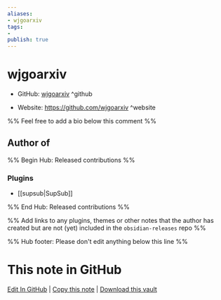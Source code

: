 ```yaml
---
aliases:
- wjgoarxiv
tags:
- 
publish: true
---
```


# wjgoarxiv

- GitHub: [wjgoarxiv](https://github.com/wjgoarxiv/) ^github
<!-- - Discord: `@` ^discord-->
- Website: <https://github.com/wjgoarxiv> ^website
<!-- - [[Publish sites|Publish site]]: <https://> ^publish-->

%% Feel free to add a bio below this comment %%


## Author of

%% Begin Hub: Released contributions %%
### Plugins
- [[supsub|SupSub]]

%% End Hub: Released contributions %%

%% Add links to any plugins, themes or other notes that the author has created but are not (yet) included in the `obsidian-releases` repo %%

<!--
### Unlisted plugins
-->

<!--
### Others
-->

<!--
## Sponsor this author
-->

<!-- - [[GitHub sponsors]]: [Sponsor @wjgoarxiv on GitHub Sponsors](https://github.com/sponsors/wjgoarxiv) ^github-sponsor-->
<!-- - [[Buy me a coffee]]: <https://> ^buy-me-a-coffee-->
<!-- - [[PayPal]]: <https://> ^paypal-->
<!-- - [[Patreon]]: <https://> ^patreon-->

<!--
## Follow this author
-->

<!-- - [[YouTube Channels|On YouTube]]: <https://> ^youtube-->
<!-- - Twitter: <https://> ^twitter-->
<!-- - ... -->

%% Hub footer: Please don't edit anything below this line %%

# This note in GitHub

<span class="git-footer">[Edit In GitHub](https://github.dev/obsidian-community/obsidian-hub/blob/main/01%20-%20Community/People/wjgoarxiv.md "git-hub-edit-note") | [Copy this note](https://raw.githubusercontent.com/obsidian-community/obsidian-hub/main/01%20-%20Community/People/wjgoarxiv.md "git-hub-copy-note") | [Download this vault](https://github.com/obsidian-community/obsidian-hub/archive/refs/heads/main.zip "git-hub-download-vault") </span>
